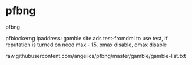 # pfbng
pfbng

pfblockerng ipaddress:
gamble site
ads
test-fromdml
to use test, if reputation is turned on need max - 15, pmax disable, dmax disable

raw.githubusercontent.com/angelics/pfbng/master/gamble/gamble-list.txt
